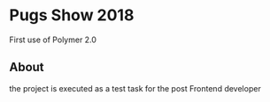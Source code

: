 # Pugs Show 2018
First use of Polymer 2.0

## About
the project is executed as a test task for the post Frontend developer
